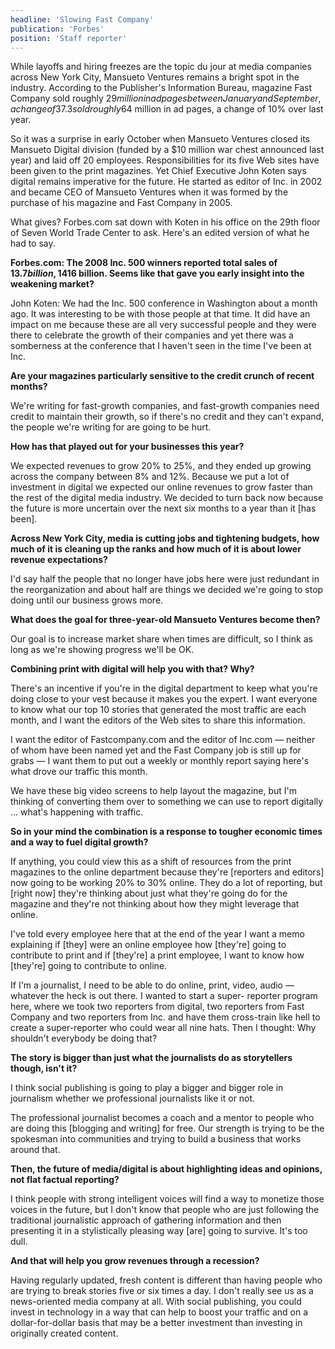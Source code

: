 ```yaml
---
headline: 'Slowing Fast Company'
publication: 'Forbes'
position: 'Staff reporter'
---
```


While layoffs and hiring freezes are the topic du jour at media companies
across New York City, Mansueto Ventures remains a bright spot in the
industry. According to the Publisher's Information Bureau, magazine Fast
Company sold roughly $29 million in ad pages between January and
  September, a change of 37.3% over last year. Another Mansueto title, Inc.,
  sold roughly$64 million in ad pages, a change of 10% over last year.

So it was a surprise in early October when Mansueto Ventures closed its
Mansueto Digital division (funded by a \$10 million war chest announced
last year) and laid off 20 employees. Responsibilities for its five Web
sites have been given to the print magazines. Yet Chief Executive John
Koten says digital remains imperative for the future. He started as editor
of Inc. in 2002 and became CEO of Mansueto Ventures when it was formed by
the purchase of his magazine and Fast Company in 2005.

What gives? Forbes.com sat down with Koten in his office on the 29th floor
of Seven World Trade Center to ask. Here's an edited version of what he
had to say.

**Forbes.com: The 2008 Inc. 500 winners reported total sales of $13.7
  billion, 14% below last year's$16 billion. Seems like that gave you early
insight into the weakening market?**

John Koten: We had the Inc. 500 conference in Washington about a month
ago. It was interesting to be with those people at that time. It did have
an impact on me because these are all very successful people and they were
there to celebrate the growth of their companies and yet there was a
somberness at the conference that I haven't seen in the time I've been at
Inc.

**Are your magazines particularly sensitive to the credit crunch of recent
months?**

We're writing for fast-growth companies, and fast-growth companies need
credit to maintain their growth, so if there's no credit and they can't
expand, the people we're writing for are going to be hurt.

**How has that played out for your businesses this year?**

We expected revenues to grow 20% to 25%, and they ended up growing across
the company between 8% and 12%. Because we put a lot of investment in
digital we expected our online revenues to grow faster than the rest of
the digital media industry. We decided to turn back now because the future
is more uncertain over the next six months to a year than it [has been].

**Across New York City, media is cutting jobs and tightening budgets, how
much of it is cleaning up the ranks and how much of it is about lower
revenue expectations?**

I'd say half the people that no longer have jobs here were just redundant
in the reorganization and about half are things we decided we're going to
stop doing until our business grows more.

**What does the goal for three-year-old Mansueto Ventures become then?**

Our goal is to increase market share when times are difficult, so I think
as long as we're showing progress we'll be OK.

**Combining print with digital will help you with that? Why?**

There's an incentive if you're in the digital department to keep what
you're doing close to your vest because it makes you the expert. I want
everyone to know what our top 10 stories that generated the most traffic
are each month, and I want the editors of the Web sites to share this
information.

I want the editor of Fastcompany.com and the editor of Inc.com — neither
of whom have been named yet and the Fast Company job is still up for grabs
— I want them to put out a weekly or monthly report saying here's what
drove our traffic this month.

We have these big video screens to help layout the magazine, but I'm
thinking of converting them over to something we can use to report
digitally ... what's happening with traffic.

**So in your mind the combination is a response to tougher economic times
and a way to fuel digital growth?**

If anything, you could view this as a shift of resources from the print
magazines to the online department because they're [reporters and editors]
now going to be working 20% to 30% online. They do a lot of reporting, but
[right now] they're thinking about just what they're going do for the
magazine and they're not thinking about how they might leverage that
online.

I've told every employee here that at the end of the year I want a memo
explaining if [they] were an online employee how [they're] going to
contribute to print and if [they're] a print employee, I want to know how
[they're] going to contribute to online.

If I'm a journalist, I need to be able to do online, print, video, audio —
whatever the heck is out there. I wanted to start a super- reporter
program here, where we took two reporters from digital, two reporters from
Fast Company and two reporters from Inc. and have them cross-train like
hell to create a super-reporter who could wear all nine hats. Then I
thought: Why shouldn't everybody be doing that?

**The story is bigger than just what the journalists do as storytellers
though, isn't it?**

I think social publishing is going to play a bigger and bigger role in
journalism whether we professional journalists like it or not.

The professional journalist becomes a coach and a mentor to people who are
doing this [blogging and writing] for free. Our strength is trying to be
the spokesman into communities and trying to build a business that works
around that.

**Then, the future of media/digital is about highlighting ideas and
opinions, not flat factual reporting?**

I think people with strong intelligent voices will find a way to monetize
those voices in the future, but I don't know that people who are just
following the traditional journalistic approach of gathering information
and then presenting it in a stylistically pleasing way [are] going to
survive. It's too dull.

**And that will help you grow revenues through a recession?**

Having regularly updated, fresh content is different than having people
who are trying to break stories five or six times a day. I don't really
see us as a news-oriented media company at all. With social publishing,
you could invest in technology in a way that can help to boost your
traffic and on a dollar-for-dollar basis that may be a better investment
than investing in originally created content.
